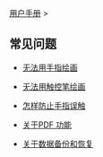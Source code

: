 [用户手册](/dragonnest/drawnote/manual) >



常见问题
---

- [无法用手指绘画](fingers.md)

- [无法用触控笔绘画](stylus.md)

- [怎样防止手指误触](mistouch.md)

- [关于PDF 功能](pdf.md)

- [关于数据备份和恢复](data_backup_and_recovery.md)

